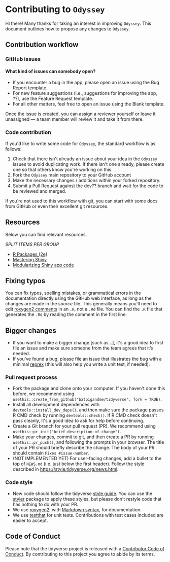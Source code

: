 # Contributing to `Odyssey`

Hi there! Many thanks for taking an interest in improving `Odyssey`. This document outlines how to propose any changes to `Odyssey`.

## Contribution workflow

### GitHub issues

#### What kind of issues can somebody open?

- If you encounter a bug in the app, please open an issue using the Bug Report template.
- For new feature suggestions (i.e., suggestions for improving the app, ??), use the Feature Request template.
- For all other matters, feel free to open an issue using the Blank template.

Once the issue is created, you can assign a reviewer yourself or leave it unassigned — a team member will review it and take it from there.

### Code contribution

If you'd like to write some code for `Odyssey`, the standard workflow is as follows:

1. Check that there isn't already an issue about your idea in the `Odyssey` issues to avoid duplicating work. If there isn't one already, please create one so that others know you're working on this.
2. Fork the `Odyssey` main repository to your GitHub account
3. Make the necessary changes / additions within your forked repository.
4. Submit a Pull Request against the dev?? branch and wait for the code to be reviewed and merged.

If you're not used to this workflow with git, you can start with some docs from GitHub or even their excellent git resources.

## Resources

Below you can find relevant resources.

*SPLIT ITEMS PER GROUP*

- [R Packages (2e)](https://r-pkgs.org/)
- [Mastering Shiny](https://mastering-shiny.org/)
- [Modularizing Shiny app code](https://shiny.posit.co/r/articles/improve/modules/)

## Fixing typos

You can fix typos, spelling mistakes, or grammatical errors in the documentation directly using the GitHub web interface, as long as the changes are made in the _source_ file. This generally means you'll need to edit [roxygen2 comments](https://roxygen2.r-lib.org/articles/roxygen2.html) in an `.R`, not a `.Rd` file. You can find the `.R` file that generates the `.Rd` by reading the comment in the first line.

## Bigger changes

- If you want to make a bigger change [such as...], it's a good idea to first file an issue and make sure someone from the team agrees that it’s needed. 
- If you’ve found a bug, please file an issue that illustrates the bug with a minimal [reprex](https://www.tidyverse.org/help/#reprex) (this will also help you write a unit test, if needed).

### Pull request process

- Fork the package and clone onto your computer. If you haven't done this before, we recommend using `usethis::create_from_github("batpigandme/tidyverse", fork = TRUE)`.
- Install all development dependences with `devtools::install_dev_deps()`, and then make sure the package passes R CMD check by running `devtools::check()`. If R CMD check doesn't pass cleanly, it's a good idea to ask for help before continuing. 
- Create a Git branch for your pull request (PR). We recommend using `usethis::pr_init("brief-description-of-change")`.
- Make your changes, commit to git, and then create a PR by running `usethis::pr_push()`, and following the prompts in your browser. The title of your PR should briefly describe the change. The body of your PR should contain `Fixes #issue-number`.
- (NOT IMPLEMENTED YET) For user-facing changes, add a bullet to the top of `NEWS.md` (i.e. just below the first header). Follow the style described in <https://style.tidyverse.org/news.html>.

### Code style

- New code should follow the tidyverse [style guide](https://style.tidyverse.org). You can use the [styler](https://CRAN.R-project.org/package=styler) package to apply these styles, but please don't restyle code that has nothing to do with your PR.  
- We use [roxygen2](https://cran.r-project.org/package=roxygen2), with [Markdown syntax](https://roxygen2.r-lib.org/articles/rd-formatting.html), for documentation.  
- We use [testthat](https://cran.r-project.org/package=testthat) for unit tests. Contributions with test cases included are easier to accept.  

## Code of Conduct

Please note that the tidyverse project is released with a
[Contributor Code of Conduct](CODE_OF_CONDUCT.md). By contributing to this
project you agree to abide by its terms.
